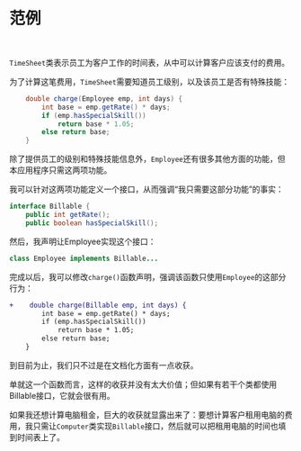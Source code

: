 # 范例

<br>

`TimeSheet`类表示员工为客户工作的时间表，从中可以计算客户应该支付的费用。

为了计算这笔费用，`TimeSheet`需要知道员工级别，以及该员工是否有特殊技能：

```java
    double charge(Employee emp, int days) {
        int base = emp.getRate() * days;
        if (emp.hasSpecialSkill())
            return base * 1.05;
        else return base;
    }
```

除了提供员工的级别和特殊技能信息外，`Employee`还有很多其他方面的功能，但本应用程序只需这两项功能。

我可以针对这两项功能定义一个接口，从而强调“我只需要这部分功能”的事实：

```java
interface Billable {
    public int getRate();
    public boolean hasSpecialSkill();
```

然后，我声明让Employee实现这个接口：

```java
class Employee implements Billable...
```

完成以后，我可以修改`charge()`函数声明，强调该函数只使用`Employee`的这部分行为：

```diff
+    double charge(Billable emp, int days) {
        int base = emp.getRate() * days;
        if (emp.hasSpecialSkill())
            return base * 1.05;
        else return base;
    }
```

到目前为止，我们只不过是在文档化方面有一点收获。

单就这一个函数而言，这样的收获并没有太大价值；但如果有若干个类都使用Billable接口，它就会很有用。

如果我还想计算电脑租金，巨大的收获就显露出来了：要想计算客户租用电脑的费用，我只需让`Computer`类实现`Billable`接口，然后就可以把租用电脑的时间也填到时间表上了。

<br>

